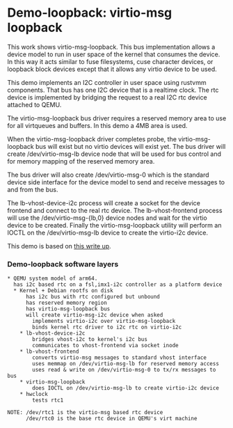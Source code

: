 # Demo-loopback: virtio-msg loopback

This work shows virtio-msg-loopback.  This bus implementation allows a device
model to run in user space of the kernel that consumes the device.  In this way
it acts similar to fuse filesystems, cuse character devices, or loopback block
devices except that it allows any virtio device to be used.

This demo implements an I2C controller in user space using rustvmm components.
That bus has one I2C device that is a realtime clock.  The rtc device is
implemented by bridging the request to a real I2C rtc device attached to QEMU.

The virtio-msg-loopback bus driver requires a reserved memory area to use for
all virtqueues and buffers.  In this demo a 4MB area is used.

When the virtio-msg-loopback driver completes probe, the virtio-msg-loopback
bus will exist but no virtio devices will exist yet.  The bus driver will create
/dev/virtio-msg-lb device node that will be used for bus control and for memory
mapping of the reserved memory area.

The bus driver will also create /dev/virtio-msg-0 which is the standard device
side interface for the device model to send and receive messages to and from
the bus.

The lb-vhost-device-i2c process will create a socket for the device frontend
and connect to the real rtc device.  The lb-vhost-frontend process will use the
/dev/virtio-msg-{lb,0} device nodes and wait for the virtio device to be
created.  Finally the virtio-msg-loopback utility will perform an IOCTL on the 
/dev/virtio-msg-lb device to create the virtio-i2c device.

This demo is based on [this write up](https://linaro.atlassian.net/wiki/spaces/HVAC/pages/30104092673/2025-06+kernel+prototype+with+Virtio+Message+Loopback).

### Demo-loopback software layers

```
* QEMU system model of arm64.
  has i2c based rtc on a fsl,imx1-i2c controller as a platform device
  * Kernel + Debian rootfs on disk
      has i2c bus with rtc configured but unbound
      has reserved memory region
      has virtio-msg-loopback bus
      will create virtio-msg-i2c device when asked
        implements virtio-i2c over virtio-msg-loopback
        binds kernel rtc driver to i2c rtc on virtio-i2c
    * lb-vhost-device-i2c
        bridges vhost-i2c to kernel's i2c bus
        communicates to vhost-frontend via socket inode
    * lb-vhost-frontend
        converts virtio-msg messages to standard vhost interface
        uses memmap on /dev/virtio-msg-lb for reserved memory access
        uses read & write on /dev/virtio-msg-0 to tx/rx messages to bus
    * virtio-msg-loopback
        does IOCTL on /dev/virtio-msg-lb to create virtio-i2c device
    * hwclock
        tests rtc1

NOTE: /dev/rtc1 is the virtio-msg based rtc device
      /dev/rtc0 is the base rtc device in QEMU's virt machine
```
